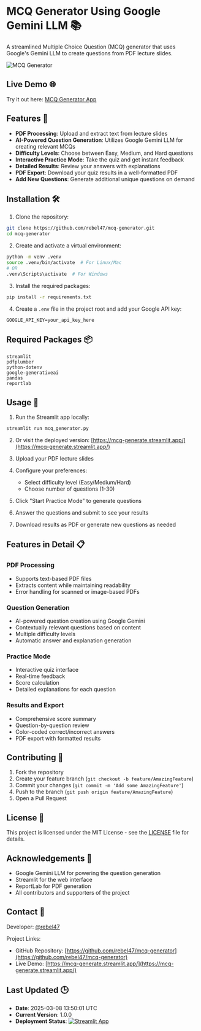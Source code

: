 # MCQ Generator Using Google Gemini LLM 📚

A streamlined Multiple Choice Question (MCQ) generator that uses Google's Gemini LLM to create questions from PDF lecture slides.

![MCQ Generator](https://raw.githubusercontent.com/rebel47/mcq-generator/main/screenshots/app_screenshot.png)

## Live Demo 🌐

Try it out here: [MCQ Generator App](https://mcq-generate.streamlit.app/)

## Features 🌟

- **PDF Processing**: Upload and extract text from lecture slides
- **AI-Powered Question Generation**: Utilizes Google Gemini LLM for creating relevant MCQs
- **Difficulty Levels**: Choose between Easy, Medium, and Hard questions
- **Interactive Practice Mode**: Take the quiz and get instant feedback
- **Detailed Results**: Review your answers with explanations
- **PDF Export**: Download your quiz results in a well-formatted PDF
- **Add New Questions**: Generate additional unique questions on demand

## Installation 🛠️

1. Clone the repository:
```bash
git clone https://github.com/rebel47/mcq-generator.git
cd mcq-generator
```

2. Create and activate a virtual environment:
```bash
python -m venv .venv
source .venv/bin/activate  # For Linux/Mac
# OR
.venv\Scripts\activate  # For Windows
```

3. Install the required packages:
```bash
pip install -r requirements.txt
```

4. Create a `.env` file in the project root and add your Google API key:
```env
GOOGLE_API_KEY=your_api_key_here
```

## Required Packages 📦

```text
streamlit
pdfplumber
python-dotenv
google-generativeai
pandas
reportlab
```

## Usage 🚀

1. Run the Streamlit app locally:
```bash
streamlit run mcq_generator.py
```

2. Or visit the deployed version: [https://mcq-generate.streamlit.app/](https://mcq-generate.streamlit.app/)

3. Upload your PDF lecture slides

4. Configure your preferences:
   - Select difficulty level (Easy/Medium/Hard)
   - Choose number of questions (1-30)

5. Click "Start Practice Mode" to generate questions

6. Answer the questions and submit to see your results

7. Download results as PDF or generate new questions as needed

## Features in Detail 📋

### PDF Processing
- Supports text-based PDF files
- Extracts content while maintaining readability
- Error handling for scanned or image-based PDFs

### Question Generation
- AI-powered question creation using Google Gemini
- Contextually relevant questions based on content
- Multiple difficulty levels
- Automatic answer and explanation generation

### Practice Mode
- Interactive quiz interface
- Real-time feedback
- Score calculation
- Detailed explanations for each question

### Results and Export
- Comprehensive score summary
- Question-by-question review
- Color-coded correct/incorrect answers
- PDF export with formatted results

## Contributing 🤝

1. Fork the repository
2. Create your feature branch (`git checkout -b feature/AmazingFeature`)
3. Commit your changes (`git commit -m 'Add some AmazingFeature'`)
4. Push to the branch (`git push origin feature/AmazingFeature`)
5. Open a Pull Request

## License 📄

This project is licensed under the MIT License - see the [LICENSE](LICENSE) file for details.

## Acknowledgements 🙏

- Google Gemini LLM for powering the question generation
- Streamlit for the web interface
- ReportLab for PDF generation
- All contributors and supporters of the project

## Contact 📧

Developer: [@rebel47](https://github.com/rebel47)

Project Links:
- GitHub Repository: [https://github.com/rebel47/mcq-generator](https://github.com/rebel47/mcq-generator)
- Live Demo: [https://mcq-generate.streamlit.app/](https://mcq-generate.streamlit.app/)

## Last Updated 🕒

- **Date**: 2025-03-08 13:50:01 UTC
- **Current Version**: 1.0.0
- **Deployment Status**: [![Streamlit App](https://static.streamlit.io/badges/streamlit_badge_black_white.svg)](https://mcq-generate.streamlit.app/)
